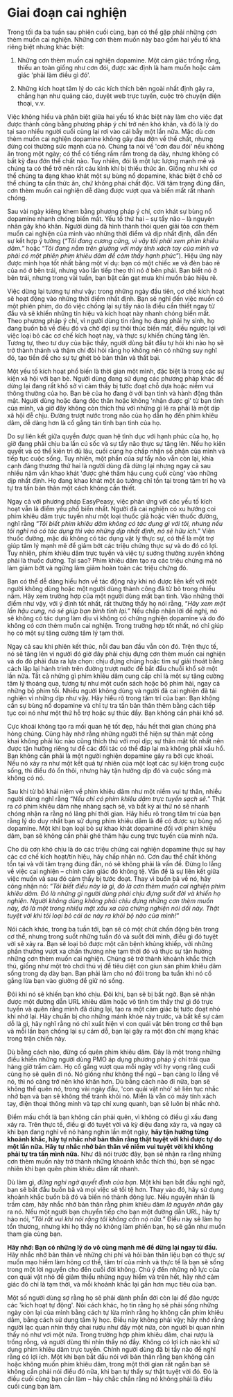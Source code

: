 # Giai đoạn cai nghiện

Trong tối đa ba tuần sau phiên cuối cùng, bạn có thể gặp phải những cơn thèm muốn cai nghiện. Những cơn thèm muốn này bao gồm hai yếu tố khá riêng biệt nhưng khác biệt:

1.  Những cơn thèm muốn cai nghiện dopamine. Một cảm giác trống rỗng, thiếu an toàn giống như cơn đói, được xác định là ham muốn hoặc cảm giác 'phải làm điều gì đó'.

2.  Những kích hoạt tâm lý do các kích thích bên ngoài nhất định gây ra, chẳng hạn như quảng cáo, duyệt web trực tuyến, cuộc trò chuyện điện thoại, v.v.

Việc không hiểu và phân biệt giữa hai yếu tố khác biệt này làm cho việc đạt được thành công bằng phương pháp ý chí trở nên khó khăn, và đó là lý do tại sao nhiều người cuối cùng lại rơi vào cái bẫy một lần nữa. Mặc dù cơn thèm muốn cai nghiện dopamine không gây đau đớn về thể chất, nhưng đừng coi thường sức mạnh của nó. Chúng ta nói về 'cơn đau đói' nếu không ăn trong một ngày; có thể có tiếng rầm rầm trong dạ dày, nhưng không có bất kỳ đau đớn thể chất nào. Tuy nhiên, đói là một lực lượng mạnh mẽ và chúng ta có thể trở nên rất cáu kỉnh khi bị thiếu thức ăn. Giống như khi cơ thể chúng ta đang khao khát một sự bùng nổ dopamine, khác biệt ở chỗ cơ thể chúng ta cần thức ăn, chứ không phải chất độc. Với tâm trạng đúng đắn, cơn thèm muốn cai nghiện dễ dàng được vượt qua và biến mất rất nhanh chóng.

Sau vài ngày kiêng khem bằng phương pháp ý chí, cơn khát sự bùng nổ dopamine nhanh chóng biến mất. Yếu tố thứ hai – sự tẩy não – là nguyên nhân gây khó khăn. Người dùng đã hình thành thói quen giải tỏa cơn thèm muốn cai nghiện của mình vào những thời điểm và dịp nhất định, dẫn đến sự kết hợp ý tưởng (*“Tôi đang cương cứng, vì vậy tôi phải xem phim khiêu dâm.”* hoặc “*Tôi đang nằm trên giường với máy tính xách tay của mình và phải có một phiên phim khiêu dâm để cảm thấy hạnh phúc*”). Hiệu ứng này được minh họa tốt nhất bằng một ví dụ: bạn có một chiếc xe và đèn báo rẽ của nó ở bên trái, nhưng vào lần tiếp theo thì nó ở bên phải. Bạn biết nó ở bên trái, nhưng trong vài tuần, bạn bật cần gạt mưa khi muốn báo hiệu rẽ.

Việc dừng lại tương tự như vậy: trong những ngày đầu tiên, cơ chế kích hoạt sẽ hoạt động vào những thời điểm nhất định. Bạn sẽ nghĩ đến việc muốn có một phiên phim, do đó việc chống lại sự tẩy não là điều cần thiết ngay từ đầu và sẽ khiến những tín hiệu và kích hoạt này nhanh chóng biến mất. Theo phương pháp ý chí, vì người dùng tin rằng họ đang phải hy sinh, họ đang buồn bã về điều đó và chờ đợi sự thôi thúc biến mất, điều ngược lại với việc loại bỏ các cơ chế kích hoạt này, và thực sự khiến chúng tăng lên. Tương tự, theo tư duy của bậc thầy, người dùng bắt đầu tự hỏi khi nào họ sẽ trở thành thánh và thậm chí đòi hỏi rằng họ không nên có những suy nghĩ đó, tạo tiền đề cho sự tự ghét bỏ bản thân và thất bại.

Một yếu tố kích hoạt phổ biến là thời gian một mình, đặc biệt là trong các sự kiện xã hội với bạn bè. Người dùng đang sử dụng các phương pháp khác để dừng lại đang rất khổ sở vì cảm thấy bị tước đoạt chỗ dựa hoặc niềm vui thông thường của họ. Bạn bè của họ đang ở với bạn tình và hành động thân mật. Người dùng hoặc đang độc thân hoặc không 'nhận được gì' từ bạn tình của mình, và giờ đây không còn thích thú với những gì lẽ ra phải là một dịp xã hội dễ chịu. Đường trượt nước trong não của họ dẫn họ đến phim khiêu dâm, dễ dàng hơn là cố gắng tán tỉnh bạn tình của họ.

Do sự liên kết giữa quyền được quan hệ tình dục với hạnh phúc của họ, họ giờ đang phải chịu ba lần cú sốc và sự tẩy não thực sự tăng lên. Nếu họ kiên quyết và có thể kiên trì đủ lâu, cuối cùng họ chấp nhận số phận của mình và tiếp tục cuộc sống. Tuy nhiên, một phần của sự tẩy não vẫn còn lại, khía cạnh đáng thương thứ hai là người dùng đã dừng lại nhưng ngay cả sau nhiều năm vẫn khao khát 'được ghé thăm hậu cung cuối cùng' vào những dịp nhất định. Họ đang khao khát một ảo tưởng chỉ tồn tại trong tâm trí họ và tự tra tấn bản thân một cách không cần thiết.

Ngay cả với phương pháp EasyPeasy, việc phản ứng với các yếu tố kích hoạt vẫn là điểm yếu phổ biến nhất. Người đã cai nghiện có xu hướng coi phim khiêu dâm trực tuyến như một loại thuốc giả hoặc viên thuốc đường, nghĩ rằng “*Tôi biết phim khiêu dâm không có tác dụng gì với tôi, nhưng nếu tôi nghĩ nó có tác dụng thì vào những dịp nhất định, nó sẽ hữu ích.*” Viên thuốc đường, mặc dù không có tác dụng vật lý thực sự, có thể là một trợ giúp tâm lý mạnh mẽ để giảm bớt các triệu chứng thực sự và do đó có lợi. Tuy nhiên, phim khiêu dâm trực tuyến và việc tự sướng thường xuyên không phải là thuốc đường. Tại sao? Phim khiêu dâm tạo ra các triệu chứng mà nó làm giảm bớt và ngừng làm giảm hoàn toàn các triệu chứng đó.

Bạn có thể dễ dàng hiểu hơn về tác động này khi nó được liên kết với một người không dùng hoặc một người dùng thành công đã từ bỏ trong nhiều năm. Hãy xem trường hợp của một người dùng mất bạn tình. Vào những thời điểm như vậy, với ý định tốt nhất, rất thường thấy họ nói rằng, “*Hãy xem một lần hậu cung, nó sẽ giúp bạn bình tĩnh lại.*” Nếu chấp nhận lời đề nghị, nó sẽ không có tác dụng làm dịu vì không có chứng nghiện dopamine và do đó không có cơn thèm muốn cai nghiện. Trong trường hợp tốt nhất, nó chỉ giúp họ có một sự tăng cường tâm lý tạm thời.

Ngay cả sau khi phiên kết thúc, nỗi đau ban đầu vẫn còn đó. Trên thực tế, nó sẽ tăng lên vì người đó giờ đây phải chịu đựng cơn thèm muốn cai nghiện và do đó phải đưa ra lựa chọn: chịu đựng chúng hoặc tìm sự giải thoát bằng cách lặp lại hành trình trên đường trượt nước để bắt đầu chuỗi khổ sở một lần nữa. Tất cả những gì phim khiêu dâm cung cấp chỉ là một sự tăng cường tâm lý thoáng qua, tương tự như một cuốn sách hoặc bộ phim hài, ngay cả những bộ phim tồi. Nhiều người không dùng và người đã cai nghiện đã tái nghiện vì những dịp như vậy. Hãy hiểu rõ trong tâm trí của bạn: Bạn không cần sự bùng nổ dopamine và chỉ tự tra tấn bản thân thêm bằng cách tiếp tục coi nó như một thứ hỗ trợ hoặc sự thúc đẩy. Bạn không cần phải khổ sở.

Cực khoái không tạo ra mối quan hệ tốt đẹp, hầu hết thời gian chúng phá hỏng chúng. Cũng hãy nhớ rằng những người thể hiện sự thân mật công khai không phải lúc nào cũng thích thú với mọi dịp; sự thân mật tốt nhất nên được tận hưởng riêng tư để các đối tác có thể đáp lại mà không phải xấu hổ. Bạn không cần phải là một người nghiện dopamine gây ra bởi cực khoái. Nếu nó xảy ra như một kết quả tự nhiên của một loạt các sự kiện trong cuộc sống, thì điều đó ổn thôi, nhưng hãy tận hưởng dịp đó và cuộc sống mà không có nó.

Sau khi từ bỏ khái niệm về phim khiêu dâm như một niềm vui tự thân, nhiều người dùng nghĩ rằng “*Nếu chỉ có phim khiêu dâm trực tuyến sạch sẽ.*” Thật ra *có* phim khiêu dâm nhẹ nhàng sạch sẽ, và bất kỳ ai thử nó sẽ nhanh chóng nhận ra rằng nó lãng phí thời gian. Hãy hiểu rõ trong tâm trí của bạn rằng lý do duy nhất bạn sử dụng phim khiêu dâm là để có được sự bùng nổ dopamine. Một khi bạn loại bỏ sự khao khát dopamine đối với phim khiêu dâm, bạn sẽ không cần phải ghé thăm hậu cung trực tuyến của mình nữa.

Cho dù cơn khó chịu là do các triệu chứng cai nghiện dopamine thực sự hay các cơ chế kích hoạt/tín hiệu, hãy chấp nhận nó. Cơn đau thể chất không tồn tại và với tâm trạng đúng đắn, nó sẽ không phải là vấn đề. Đừng lo lắng về việc cai nghiện – chính cảm giác đó không tệ. Vấn đề là sự liên kết giữa việc muốn và sau đó cảm thấy bị tước đoạt. Thay vì buồn bã về nó, hãy công nhận nó: “*Tôi biết điều này là gì, đó là cơn thèm muốn cai nghiện phim khiêu dâm. Đó là những gì người dùng phải chịu đựng suốt đời và khiến họ nghiện. Người không dùng không phải chịu đựng những cơn thèm muốn này, đó là một trong nhiều mặt xấu xa của chứng nghiện nói dối này. Thật tuyệt vời khi tôi loại bỏ cái ác này ra khỏi bộ não của mình!*”

Nói cách khác, trong ba tuần tới, bạn sẽ có một chút chấn động bên trong cơ thể, nhưng trong suốt những tuần đó và suốt đời mình, điều gì đó tuyệt vời sẽ xảy ra. Bạn sẽ loại bỏ được một căn bệnh khủng khiếp, với những phần thưởng vượt xa chấn thương nhẹ tạm thời đó và thực sự tận hưởng những cơn thèm muốn cai nghiện. Chúng sẽ trở thành khoảnh khắc thích thú, giống như một trò chơi thú vị để tiêu diệt con giun sán phim khiêu dâm sống trong dạ dày bạn. Bạn phải làm cho nó đói trong ba tuần khi nó cố gắng lừa bạn vào giường để giữ nó sống.

Đôi khi nó sẽ khiến bạn khó chịu. Đôi khi, bạn sẽ bị bất ngờ. Bạn sẽ nhận được một đường dẫn URL khiêu dâm hoặc vô tình tìm thấy thứ gì đó trực tuyến và quên rằng mình đã dừng lại, tạo ra một cảm giác bị tước đoạt nhỏ khi nhớ lại. Hãy chuẩn bị cho những mánh khóe này trước, và bất kể sự cám dỗ là gì, hãy nghĩ rằng nó chỉ xuất hiện vì con quái vật bên trong cơ thể bạn và mỗi lần bạn chống lại sự cám dỗ, bạn lại gây ra một đòn chí mạng khác trong trận chiến này.

Dù bằng cách nào, đừng cố quên phim khiêu dâm. Đây là một trong những điều khiến những người dùng PMO áp dụng phương pháp ý chí trải qua hàng giờ trầm cảm. Họ cố gắng vượt qua mỗi ngày với hy vọng rằng cuối cùng họ sẽ quên đi nó. Nó giống như không thể ngủ – bạn càng lo lắng về nó, thì nó càng trở nên khó khăn hơn. Dù bằng cách nào đi nữa, bạn sẽ không thể quên nó, trong vài ngày đầu, 'con quái vật nhỏ' sẽ liên tục nhắc nhở bạn và bạn sẽ không thể tránh khỏi nó. Miễn là vẫn có máy tính xách tay, điện thoại thông minh và tạp chí xung quanh, bạn sẽ luôn bị nhắc nhở.

Điểm mấu chốt là bạn không cần phải quên, vì không có điều gì xấu đang xảy ra. Trên thực tế, điều gì đó tuyệt vời và kỳ diệu đang xảy ra, và ngay cả khi bạn đang nghĩ về nó hàng nghìn lần một ngày, **hãy tận hưởng từng khoảnh khắc, hãy tự nhắc nhở bản thân rằng thật tuyệt vời khi được tự do một lần nữa. Hãy tự nhắc nhở bản thân về niềm vui tuyệt vời khi không phải tự tra tấn mình nữa.** Như đã nói trước đây, bạn sẽ nhận ra rằng những cơn thèm muốn này trở thành những khoảnh khắc thích thú, bạn sẽ ngạc nhiên khi bạn quên phim khiêu dâm rất nhanh.

Dù làm gì, *đừng nghi ngờ quyết định của bạn*. Một khi bạn bắt đầu nghi ngờ, bạn sẽ bắt đầu buồn bã và mọi việc sẽ tồi tệ hơn. Thay vào đó, hãy sử dụng khoảnh khắc buồn bã đó và biến nó thành động lực. Nếu nguyên nhân là trầm cảm, hãy nhắc nhở bản thân rằng phim khiêu dâm *là nguyên nhân* gây ra nó. Nếu một người bạn chuyển tiếp cho bạn một đường dẫn URL, hãy tự hào nói, “*Tôi rất vui khi nói rằng tôi không cần nó nữa.*” Điều này sẽ làm họ tổn thương, nhưng khi họ thấy nó không làm phiền bạn, họ sẽ gần như muốn tham gia cùng bạn.

**Hãy nhớ: Bạn có những lý do vô cùng mạnh mẽ để dừng lại ngay từ đầu.** Hãy nhắc nhở bản thân về những chi phí và hỏi bản thân liệu bạn có thực sự muốn mạo hiểm làm hỏng cơ thể, tâm trí của mình và thực tế là bạn sẽ sống trong một lời nguyền cho đến cuối đời không. Chú ý đến những nỗ lực của con quái vật nhỏ để giảm thiểu những nguy hiểm và trên hết, hãy nhớ cảm giác đó chỉ là tạm thời, và mỗi khoảnh khắc lại gần hơn mục tiêu của bạn.

Một số người dùng sợ rằng họ sẽ phải dành phần đời còn lại để đảo ngược các 'kích hoạt tự động'. Nói cách khác, họ tin rằng họ sẽ phải sống những ngày còn lại của mình bằng cách tự lừa mình rằng họ không cần phim khiêu dâm, bằng cách sử dụng tâm lý học. Điều này không phải vậy; hãy nhớ rằng người lạc quan nhìn thấy chai rượu như đầy một nửa, còn người bi quan nhìn thấy nó như vơi một nửa. Trong trường hợp phim khiêu dâm, chai rượu là trống rỗng, và người dùng thì nhìn thấy nó đầy. Không có lợi ích nào khi sử dụng phim khiêu dâm trực tuyến. Chính người dùng đã bị tẩy não để nghĩ rằng có lợi ích. Một khi bạn bắt đầu nói với bản thân rằng bạn không cần hoặc không muốn phim khiêu dâm, trong một thời gian rất ngắn bạn sẽ không cần phải nói điều đó nữa, khi bạn tự thấy sự thật tuyệt vời đó. Đó là điều cuối cùng bạn cần làm – hãy chắc chắn rằng nó không phải là điều cuối cùng bạn làm.
